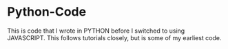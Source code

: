 # Python-Code
This is code that I wrote in PYTHON before I switched to using JAVASCRIPT. This follows tutorials closely, but is some of my earliest code.
